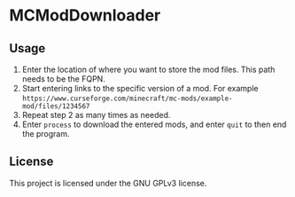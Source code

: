 # MCModDownloader

## Usage
1) Enter the location of where you want to store the mod files. This path needs to be the FQPN.
2) Start entering links to the specific version of a mod. For example `https://www.curseforge.com/minecraft/mc-mods/example-mod/files/1234567`
3) Repeat step 2 as many times as needed.
4) Enter `process` to download the entered mods, and enter `quit` to then end the program.

## License
This project is licensed under the GNU GPLv3 license.
